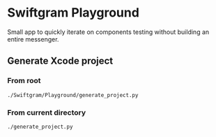 # Swiftgram Playground

Small app to quickly iterate on components testing without building an entire messenger.

## Generate Xcode project

### From root

```shell
./Swiftgram/Playground/generate_project.py
```

### From current directory

```shell
./generate_project.py
```
